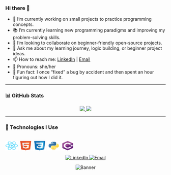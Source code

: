 ### Hi there 👋

- 🌱 I’m currently working on small projects to practice programming concepts.
- 📚 I’m currently learning new programming paradigms and improving my problem-solving skills.
- 🤝 I’m looking to collaborate on beginner-friendly open-source projects.
- 💬 Ask me about my learning journey, logic building, or beginner project ideas.
- 📫 How to reach me: [LinkedIn](https://www.linkedin.com/in/joyce-cabral-8b9058331/) | [Email](joycemayara.cabral@email.com)
- 🌟 Pronouns: she/her
- 🎉 Fun fact: I once “fixed” a bug by accident and then spent an hour figuring out how I did it.

---

### 📊 GitHub Stats

<div align="center">
  <a href="https://github.com/JoyceCabral-cloud">
    <img height="180em" src="https://github-readme-stats.vercel.app/api?username=JoyceCabral-cloud&show_icons=true&theme=dracula&include_all_commits=true&count_private=true"/>
    <img height="180em" src="https://github-readme-stats.vercel.app/api/top-langs/?username=JoyceCabral-cloud&layout=compact&langs_count=16&theme=dracula"/>
  </a>
</div>

---

### 🚀 Technologies I Use

<div style="display: inline_block"><br>
 
  <img align="center" alt="SQL" height="30" width="40" src="https://raw.githubusercontent.com/devicons/devicon/master/icons/react/react-original.svg">
  <img align="center" alt="HTML" height="30" width="40" src="https://raw.githubusercontent.com/devicons/devicon/master/icons/html5/html5-original.svg">
  <img align="center" alt="CSS" height="30" width="40" src="https://raw.githubusercontent.com/devicons/devicon/master/icons/css3/css3-original.svg">
  <img align="center" alt="Python" height="30" width="40" src="https://raw.githubusercontent.com/devicons/devicon/master/icons/python/python-original.svg">
  <img align="center" alt="Csharp" height="30" width="40" src="https://raw.githubusercontent.com/devicons/devicon/master/icons/csharp/csharp-original.svg">
</div>

<p align="center">
  <a href="https://www.linkedin.com/in/joyce-cabral-8b9058331/">
    <img src="https://img.shields.io/badge/LinkedIn-0A66C2?style=for-the-badge&logo=linkedin&logoColor=white" alt="LinkedIn" />
  </a>
  <a href="mailto:joycemayara.cabral@email.com">
    <img src="https://img.shields.io/badge/Email-D14836?style=for-the-badge&logo=gmail&logoColor=white" alt="Email" />
  </a>
</p>

<div align="center">
  <img src="https://dummyimage.com/1200x250/1e1e2e/f8f8f2&text=Bem-vinda(o)+ao+meu+GitHub!+💻🚀" alt="Banner" />
</div>



